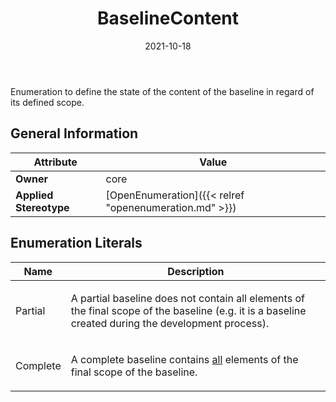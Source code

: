 ﻿---
title: BaselineContent
toc: false
type: specs
date: "2021-10-18"
draft: false
specification: VEC
version: 1.2.1
documentType: "Recommendation"
elementType: Class
classes:
  - BaselineContent
menu_name: vec-1.2.1
---
<p> Enumeration to define the state of the content of the baseline in regard of its defined scope.      </p>

## General Information

| Attribute               | Value |
|-------------------------|-------|
| **Owner**               | core |
| **Applied Stereotype**  | [OpenEnumeration]({{< relref "openenumeration.md" >}})<br/>  |

## Enumeration Literals
| Name          | **Description** |
|---------------|-----------------|
| Partial | <p> A partial baseline does not contain all elements of the final scope of the baseline (e.g. it is a baseline created during the development process).      </p> |
| Complete | <p> A complete baseline contains <u>all</u> elements of the final scope of the baseline.      </p> |
